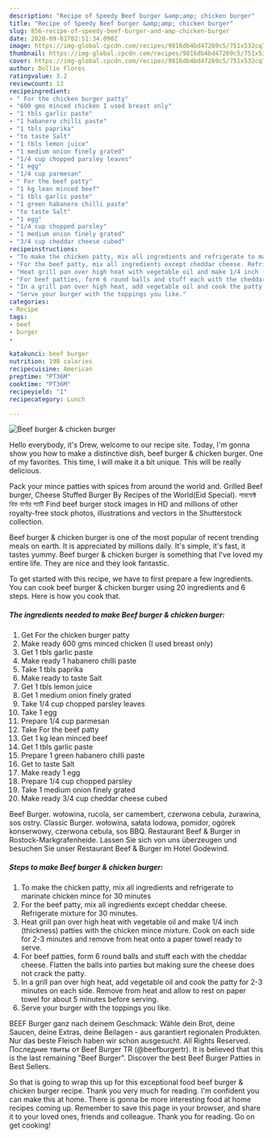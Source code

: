 ```yaml
---
description: "Recipe of Speedy Beef burger &amp;amp; chicken burger"
title: "Recipe of Speedy Beef burger &amp;amp; chicken burger"
slug: 856-recipe-of-speedy-beef-burger-and-amp-chicken-burger
date: 2020-09-01T02:51:34.090Z
image: https://img-global.cpcdn.com/recipes/9816db4bd47269c5/751x532cq70/beef-burger-chicken-burger-recipe-main-photo.jpg
thumbnail: https://img-global.cpcdn.com/recipes/9816db4bd47269c5/751x532cq70/beef-burger-chicken-burger-recipe-main-photo.jpg
cover: https://img-global.cpcdn.com/recipes/9816db4bd47269c5/751x532cq70/beef-burger-chicken-burger-recipe-main-photo.jpg
author: Dollie Flores
ratingvalue: 3.2
reviewcount: 13
recipeingredient:
- " For the chicken burger patty"
- "600 gms minced chicken I used breast only"
- "1 tbls garlic paste"
- "1 habanero chilli paste"
- "1 tbls paprika"
- "to taste Salt"
- "1 tbls lemon juice"
- "1 medium onion finely grated"
- "1/4 cup chopped parsley leaves"
- "1 egg"
- "1/4 cup parmesan"
- " For the beef patty"
- "1 kg lean minced beef"
- "1 tbls garlic paste"
- "1 green habanero chilli paste"
- "to taste Salt"
- "1 egg"
- "1/4 cup chopped parsley"
- "1 medium onion finely grated"
- "3/4 cup cheddar cheese cubed"
recipeinstructions:
- "To make the chicken patty, mix all ingredients and refrigerate to marinate chicken mince for 30 minutes"
- "For the beef patty, mix all ingredients except cheddar cheese. Refrigerate mixture for 30 minutes."
- "Heat grill pan over high heat with vegetable oil and make 1/4 inch (thickness) patties with the chicken mince mixture. Cook on each side for 2-3 minutes and remove from heat onto a paper towel ready to serve."
- "For beef patties, form 6 round balls and stuff each with the cheddar cheese. Flatten the balls into parties but making sure the cheese does not crack the patty."
- "In a grill pan over high heat, add vegetable oil and cook the patty for 2-3 minutes on each side. Remove from heat and allow to rest on paper towel for about 5 minutes before serving."
- "Serve your burger with the toppings you like."
categories:
- Recipe
tags:
- beef
- burger
- 

katakunci: beef burger  
nutrition: 198 calories
recipecuisine: American
preptime: "PT36M"
cooktime: "PT36M"
recipeyield: "1"
recipecategory: Lunch

---
```



![Beef burger &amp; chicken burger](https://img-global.cpcdn.com/recipes/9816db4bd47269c5/751x532cq70/beef-burger-chicken-burger-recipe-main-photo.jpg)

Hello everybody, it's Drew, welcome to our recipe site. Today, I'm gonna show you how to make a distinctive dish, beef burger &amp; chicken burger. One of my favorites. This time, I will make it a bit unique. This will be really delicious.

Pack your mince patties with spices from around the world and. Grilled Beef burger, Cheese Stuffed Burger By Recipes of the World(Eid Special). পারফেক্ট বিফ বার্গার প্যাটি Find beef burger stock images in HD and millions of other royalty-free stock photos, illustrations and vectors in the Shutterstock collection.

Beef burger &amp; chicken burger is one of the most popular of recent trending meals on earth. It is appreciated by millions daily. It's simple, it's fast, it tastes yummy. Beef burger &amp; chicken burger is something that I've loved my entire life. They are nice and they look fantastic.


To get started with this recipe, we have to first prepare a few ingredients. You can cook beef burger &amp; chicken burger using 20 ingredients and 6 steps. Here is how you cook that.

<!--inarticleads1-->

##### The ingredients needed to make Beef burger &amp; chicken burger:

1. Get  For the chicken burger patty
1. Make ready 600 gms minced chicken (I used breast only)
1. Get 1 tbls garlic paste
1. Make ready 1 habanero chilli paste
1. Take 1 tbls paprika
1. Make ready to taste Salt
1. Get 1 tbls lemon juice
1. Get 1 medium onion finely grated
1. Take 1/4 cup chopped parsley leaves
1. Take 1 egg
1. Prepare 1/4 cup parmesan
1. Take  For the beef patty
1. Get 1 kg lean minced beef
1. Get 1 tbls garlic paste
1. Prepare 1 green habanero chilli paste
1. Get to taste Salt
1. Make ready 1 egg
1. Prepare 1/4 cup chopped parsley
1. Take 1 medium onion finely grated
1. Make ready 3/4 cup cheddar cheese cubed


Beef Burger. wołowina, rucola, ser camembert, czerwona cebula, żurawina, sos ostry. Classic Burger. wołowina, sałata lodowa, pomidor, ogórek konserwowy, czerwona cebula, sos BBQ. Restaurant Beef &amp; Burger in Rostock-Markgrafenheide. Lassen Sie sich von uns überzeugen und besuchen Sie unser Restaurant Beef &amp; Burger im Hotel Godewind. 

<!--inarticleads2-->

##### Steps to make Beef burger &amp; chicken burger:

1. To make the chicken patty, mix all ingredients and refrigerate to marinate chicken mince for 30 minutes
1. For the beef patty, mix all ingredients except cheddar cheese. Refrigerate mixture for 30 minutes.
1. Heat grill pan over high heat with vegetable oil and make 1/4 inch (thickness) patties with the chicken mince mixture. Cook on each side for 2-3 minutes and remove from heat onto a paper towel ready to serve.
1. For beef patties, form 6 round balls and stuff each with the cheddar cheese. Flatten the balls into parties but making sure the cheese does not crack the patty.
1. In a grill pan over high heat, add vegetable oil and cook the patty for 2-3 minutes on each side. Remove from heat and allow to rest on paper towel for about 5 minutes before serving.
1. Serve your burger with the toppings you like.


BEEF Burger ganz nach deinem Geschmack: Wähle dein Brot, deine Saucen, deine Extras, deine Beilagen - aus garantiert regionalen Produkten. Nur das beste Fleisch haben wir schon ausgesucht. All Rights Reserved. Последние твиты от Beef Burger TR (@beefburgertr). It is believed that this is the last remaining &#34;Beef Burger&#34;. Discover the best Beef Burger Patties in Best Sellers. 

So that is going to wrap this up for this exceptional food beef burger &amp; chicken burger recipe. Thank you very much for reading. I'm confident you can make this at home. There is gonna be more interesting food at home recipes coming up. Remember to save this page in your browser, and share it to your loved ones, friends and colleague. Thank you for reading. Go on get cooking!
